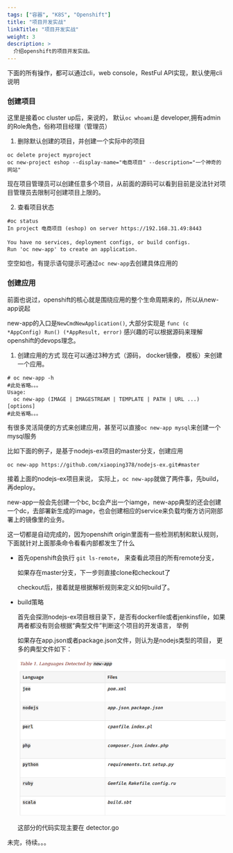 ```yaml
---
tags: ["容器", "K8S", "Openshift"]
title: "项目开发实战"
linkTitle: "项目开发实战"
weight: 3
description: >
  介绍openshift的项目开发实战。 
---
```


下面的所有操作，都可以通过cli，web console，RestFul API实现，默认使用cli说明

### 创建项目

这里是接着oc cluster up后，来说的， 默认`oc whoami`是 developer,拥有admin的Role角色，俗称项目经理（管理员）

1. 删除默认创建的项目，并创建一个实际中的项目

  ```shell
  oc delete project myproject
  oc new-project eshop --display-name="电商项目" --description="一个神奇的网站"
  ```
  现在项目管理员可以创建任意多个项目，从前面的源码可以看到目前是没法针对项目管理员去限制可创建项目上限的。

2. 查看项目状态

  ```
  #oc status
  In project 电商项目 (eshop) on server https://192.168.31.49:8443

  You have no services, deployment configs, or build configs.
  Run 'oc new-app' to create an application.
  ```
  空空如也，有提示语句提示可通过``oc new-app``去创建具体应用的

### 创建应用

前面也说过，openshift的核心就是围绕应用的整个生命周期来的，所以从new-app说起

new-app的入口是``NewCmdNewApplication()``, 大部分实现是 ``func (c *AppConfig) Run() (*AppResult, error)`` 感兴趣的可以根据源码来理解openshift的devops理念。

1. 创建应用的方式
  现在可以通过3种方式（源码， docker镜像， 模板）来创建一个应用。

  ```
  # oc new-app -h
  #此处省略。。。
  Usage:
    oc new-app (IMAGE | IMAGESTREAM | TEMPLATE | PATH | URL ...) [options]
  #此处省略。。。

  ```
  有很多灵活简便的方式来创建应用，甚至可以直接``oc new-app mysql``来创建一个mysql服务

  比如下面的例子，是基于nodejs-ex项目的master分支，创建应用
  ```
  oc new-app https://github.com/xiaoping378/nodejs-ex.git#master
  ```

  接着上面的nodejs-ex项目来说， 实际上，``oc new-app``就做了两件事，先build， 再deploy。

  new-app一般会先创建一个bc, bc会产出一个iamge，new-app典型的还会创建一个dc，去部署新生成的image，也会创建相应的service来负载均衡方访问刚部署上的镜像里的业务。

  这一切都是自动完成的，因为openshift origin里面有一些检测机制和默认规则，下面就针对上面那条命令看看内部都发生了什么

  * 首先openshift会执行 ``git ls-remote``， 来查看此项目的所有remote分支，

    如果存在master分支，下一步则直接clone和checkout了

    checkout后，接着就是根据解析规则来定义如何build了。

  * build策略

    首先会探测nodejs-ex项目根目录下，是否有dockerfile或者jenkinsfile，如果两者都没有则会根据“典型文件”判断这个项目的开发语言， 举例

    如果存在app.json或者package.json文件，则认为是nodejs类型的项目， 更多的典型文件如下：

    ![detector](/new-app-detector.png)

    这部分的代码实现主要在 detector.go

  未完，待续。。。
